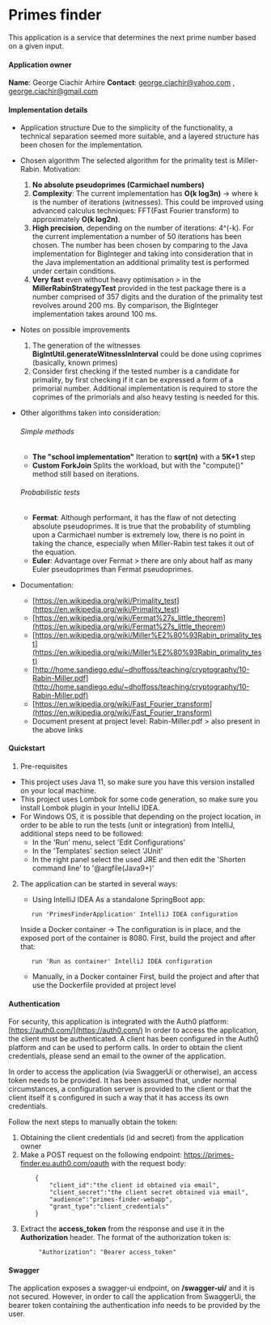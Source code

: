 # Primes finder
This application is a service that determines the next prime number based on a given input.

#### Application owner
**Name**: George Ciachir Arhire
**Contact**: george.ciachir@yahoo.com , george.ciachir@gmail.com

#### Implementation details
* Application structure
Due to the simplicity of the functionality, a technical separation seemed more suitable, and a layered 
structure has been chosen for the implementation. 

* Chosen algorithm
The selected algorithm for the primality test is Miller-Rabin.
Motivation:
    1. **No absolute pseudoprimes (Carmichael numbers)**
    2. **Complexity**: The current implementation has **O(k log3n)** -> where k is the number of iterations (witnesses).
    This could be improved using advanced calculus techniques: FFT(Fast Fourier transform) to approximately **O(k log2n)**.
    3. **High precision**, depending on the number of iterations: 4^(-k). For the current implementation a number of 50 
    iterations has been chosen.
    The number has been chosen by comparing to the Java implementation for BigInteger and taking into consideration that 
    in the Java implementation an additional primality test is performed under certain conditions.
    4. **Very fast** even without heavy optimisation > in the **MillerRabinStrategyTest** provided in the test package there
    is a number comprised of 357 digits and the duration of the primality test revolves around 200 ms. By comparison, 
    the BigInteger implementation takes around 100 ms.

* Notes on possible improvements
    1. The generation of the witnesses **BigIntUtil.generateWitnessInInterval** could be done using coprimes (basically, known primes)
    2. Consider first checking if the tested number is a candidate for primality, by first checking if it can be expressed
    a form of a primorial number. 
    Additional implementation is required to store the coprimes of the primorials and also heavy testing is needed for this. 

* Other algorithms taken into consideration:
    ###### Simple methods
    * **The "school implementation"**
    Iteration to **sqrt(n)** with a **5K+1** step
    * **Custom ForkJoin**
    Splits the workload, but with the "compute()" method still based on iterations. 

    ###### Probabilistic tests
    *  **Fermat**:
    Although performant, it has the flaw of not detecting absolute pseudoprimes. It is true that
    the probability of stumbling upon a Carmichael number is extremely low, there is no point in taking the chance,
    especially when Miller-Rabin test takes it out of the equation.
    * **Euler**:
    Advantage over Fermat > there are only about half as many Euler pseudoprimes than Fermat pseudoprimes.


* Documentation:
    * [https://en.wikipedia.org/wiki/Primality_test](https://en.wikipedia.org/wiki/Primality_test)
    * [https://en.wikipedia.org/wiki/Fermat%27s_little_theorem](https://en.wikipedia.org/wiki/Fermat%27s_little_theorem)
    * [https://en.wikipedia.org/wiki/Miller%E2%80%93Rabin_primality_test](https://en.wikipedia.org/wiki/Miller%E2%80%93Rabin_primality_test)
    * [http://home.sandiego.edu/~dhoffoss/teaching/cryptography/10-Rabin-Miller.pdf](http://home.sandiego.edu/~dhoffoss/teaching/cryptography/10-Rabin-Miller.pdf)
    * [https://en.wikipedia.org/wiki/Fast_Fourier_transform](https://en.wikipedia.org/wiki/Fast_Fourier_transform)
    * Document present at project level: Rabin-Miller.pdf > also present in the above links

#### Quickstart
1. Pre-requisites 
- This project uses Java 11, so make sure you have this version installed on your local machine.
- This project uses Lombok for some code generation, so make sure you install Lombok plugin in your IntelliJ IDEA.
- For Windows OS, it is possible that depending on the project location, in order to be able to run the tests 
(unit or integration) from IntelliJ, additional steps need to be followed:
    * In the 'Run' menu, select 'Edit Configurations'
    * In the 'Templates' section select 'JUnit'
    * In the right panel select the used JRE and then edit the 'Shorten command line' to '@argfile(Java9+)'
 
2. The application can be started in several ways: 
    * Using IntelliJ IDEA
    As a standalone SpringBoot app:
     ```
        run 'PrimesFinderApplication' IntelliJ IDEA configuration
     ``` 
    Inside a Docker container -> The configuration is in place, and the exposed port of the container is 8080.
    First, build the project and after that:
    ```
       run 'Run as container' IntelliJ IDEA configuration
    ```
    
    * Manually, in a Docker container
     First, build the project and after that use the Dockerfile provided at project level
     
          
#### Authentication
For security, this application is integrated with the Auth0 platform: [https://auth0.com/](https://auth0.com/)
In order to access the application, the client must be authenticated.
A client has been configured in the Auth0 platform and can be used to perform calls.
In order to obtain the client credentials, please send an email to the owner of the application.

In order to access the application (via SwaggerUi or otherwise), an access token needs to be provided. 
It has been assumed that, under normal circumstances, a configuration server is provided to the client or that
the client itself it s configured in such a way that it has access its own credentials.
   
Follow the next steps to manually obtain the token:

1. Obtaining the client credentials (id and secret) from the application owner
2. Make a POST request on the following endpoint: https://primes-finder.eu.auth0.com/oauth with the request body:  
    ```
        {
            "client_id":"the client id obtained via email",
            "client_secret":"the client secret obtained via email",
            "audience":"primes-finder-webapp",
            "grant_type":"client_credentials"
        }    
    ```
3. Extract the **access_token** from the response and use it in the **Authorization** header. The format of the 
authorization token is:
   ```
        "Authorization": "Bearer access_token"
   ```

#### Swagger
The application exposes a swagger-ui endpoint, on  **/swagger-ui/** and it is not secured. However, in order to call
the application from SwaggerUi, the bearer token containing the authentication info needs to be provided by the user. 

